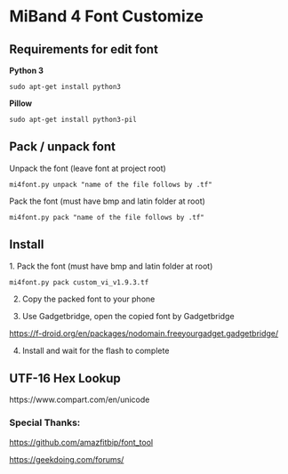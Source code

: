 <h1>MiBand 4 Font Customize</h1>

<h2>Requirements for edit font</h2>

**Python 3**
    
    sudo apt-get install python3    
    
**Pillow**

    sudo apt-get install python3-pil

<h2>Pack / unpack font</h2>

Unpack the font (leave font at project root)

    mi4font.py unpack "name of the file follows by .tf"

Pack the font (must have bmp and latin folder at root)

    mi4font.py pack "name of the file follows by .tf"
    
<h2>Install</h2>
1. Pack the font (must have bmp and latin folder at root)
    
    mi4font.py pack custom_vi_v1.9.3.tf

2. Copy the packed font to your phone

3. Use Gadgetbridge, open the copied font by Gadgetbridge

https://f-droid.org/en/packages/nodomain.freeyourgadget.gadgetbridge/

4. Install and wait for the flash to complete

<h2>UTF-16 Hex Lookup</h2>
https://www.compart.com/en/unicode

<h3>Special Thanks:</h3>

https://github.com/amazfitbip/font_tool

https://geekdoing.com/forums/
